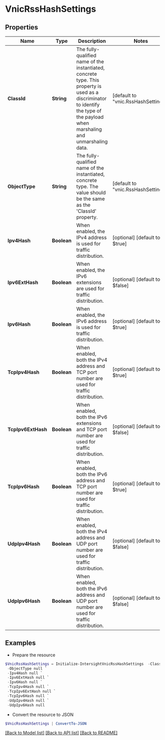 # VnicRssHashSettings
## Properties

Name | Type | Description | Notes
------------ | ------------- | ------------- | -------------
**ClassId** | **String** | The fully-qualified name of the instantiated, concrete type. This property is used as a discriminator to identify the type of the payload when marshaling and unmarshaling data. | [default to "vnic.RssHashSettings"]
**ObjectType** | **String** | The fully-qualified name of the instantiated, concrete type. The value should be the same as the &#39;ClassId&#39; property. | [default to "vnic.RssHashSettings"]
**Ipv4Hash** | **Boolean** | When enabled, the IPv4 address is used for traffic distribution. | [optional] [default to $true]
**Ipv6ExtHash** | **Boolean** | When enabled, the IPv6 extensions are used for traffic distribution. | [optional] [default to $false]
**Ipv6Hash** | **Boolean** | When enabled, the IPv6 address is used for traffic distribution. | [optional] [default to $true]
**TcpIpv4Hash** | **Boolean** | When enabled, both the IPv4 address and TCP port number are used for traffic distribution. | [optional] [default to $true]
**TcpIpv6ExtHash** | **Boolean** | When enabled, both the IPv6 extensions and TCP port number are used for traffic distribution. | [optional] [default to $false]
**TcpIpv6Hash** | **Boolean** | When enabled, both the IPv6 address and TCP port number are used for traffic distribution. | [optional] [default to $true]
**UdpIpv4Hash** | **Boolean** | When enabled, both the IPv4 address and UDP port number are used for traffic distribution. | [optional] [default to $false]
**UdpIpv6Hash** | **Boolean** | When enabled, both the IPv6 address and UDP port number are used for traffic distribution. | [optional] [default to $false]

## Examples

- Prepare the resource
```powershell
$VnicRssHashSettings = Initialize-IntersightVnicRssHashSettings  -ClassId null `
 -ObjectType null `
 -Ipv4Hash null `
 -Ipv6ExtHash null `
 -Ipv6Hash null `
 -TcpIpv4Hash null `
 -TcpIpv6ExtHash null `
 -TcpIpv6Hash null `
 -UdpIpv4Hash null `
 -UdpIpv6Hash null
```

- Convert the resource to JSON
```powershell
$VnicRssHashSettings | ConvertTo-JSON
```

[[Back to Model list]](../README.md#documentation-for-models) [[Back to API list]](../README.md#documentation-for-api-endpoints) [[Back to README]](../README.md)

